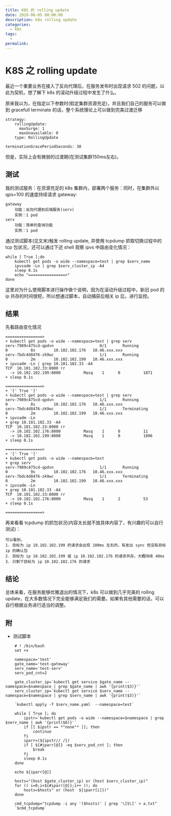 ```yaml
---
title: K8S 的 rolling update
date: 2020-06-05 00:00:00
description: k8s rolling update
categories: 
  - k8s
tags: 
  - 
permalink:
---
```


# K8S 之 rolling update
最近一个重要业务在接入了反向代理后，在服务发布时出现请求 502 的问题，以此为契机，想了解下 k8s 的滚动升级过程中发生了什么。

原来我以为，在指定以下参数时(假定集群资源充足)，并且我们自己的服务可以做到 gracefull terminate 的话，整个系统理论上可以做到完美过渡迁移
```
strategy:
    rollingUpdate:
      maxSurge: 1
      maxUnavailable: 0
    type: RollingUpdate

terminationGracePeriodSeconds: 30
```
但是，实际上会有微弱的过渡期(在测试集群150ms左右)。

## 测试
我的测试服务：在资源充足的 k8s 集群内，部署两个服务：同时，在集群外以 qps=100 的速度持续请求 gateway:
```
gateway
    功能：反向代理到后端服务(serv)
    实例：1 pod
serv
    功能：简单的查询功能
    实例：1 pod
```

通过测试脚本(见文末)触发 rolling update, 并使用 tcpdump 抓取切换过程中的 tcp 包状况，还可以通过下述 shell 观察 ipvs 中路由变化情况：
```
while [ True ];do
    kubectl get pods -o wide --namespace=test | grep $serv_name
    ipvsadm -Ln | grep $serv_cluster_ip -A4
    sleep 0.1s
    echo "================>"
done
```

这里对为什么使用脚本进行操作做个说明，因为在滚动升级过程中，新旧 pod 的 ip 共存的时间很短，所以想通过脚本，自动捕获后相关 ip 后，进行监控。

## 结果
先看路由变化情况
```
================>
+ kubectl get pods -o wide --namespace=test | grep serv
serv-7989c475cd-qpdvn                    0/1       Running            0          8s        10.102.102.176   10.46.xxx.xxx
serv-7bdc4d8476-zk9wc                    1/1       Running            0          2m        10.102.102.199   10.46.xxx.xxx
+ ipvsadm -Ln | grep 10.101.102.33 -A4
TCP  10.101.102.33:8000 rr
  -> 10.102.102.199:8000          Masq    1      0          1871
+ sleep 0.1s

================>
+ '[' True ']'
+ kubectl get pods -o wide --namespace=test | grep serv
serv-7989c475cd-qpdvn                    1/1       Running            0          8s        10.102.102.176   10.46.xxx.xxx
serv-7bdc4d8476-zk9wc                    1/1       Terminating        0          2m        10.102.102.199   10.46.xxx.xxx
+ ipvsadm -Ln
+ grep 10.101.102.33 -A4
TCP  10.101.102.33:8000 rr
  -> 10.102.102.176:8000          Masq    1      0          11
  -> 10.102.102.199:8000          Masq    1      0          1896
+ sleep 0.1s

================>
+ '[' True ']'
+ kubectl get pods -o wide --namespace=test
+ grep serv
serv-7989c475cd-qpdvn                    1/1       Running            0          9s        10.102.102.176   10.46.xxx.xxx
serv-7bdc4d8476-zk9wc                    1/1       Terminating        0          2m        10.102.102.199   10.46.xxx.xxx
+ ipvsadm -Ln
+ grep 10.101.102.33 -A4
TCP  10.101.102.33:8000 rr
  -> 10.102.102.176:8000          Masq    1      2          53
+ sleep 0.1s

================>
```

再来看看 tcpdump 的抓包状况(内容太长就不放具体内容了，有兴趣的可以自行测试)：
```
可以看到，
1. 目标为 ip 10.102.102.199 的请求会出现 100ms 左右的，有发出 sync 但没有目标 ip 的确认包
2. 目标为 ip 10.102.102.199 或 ip 10.102.102.176 的请求共存，大概持续 40ms
3. 只剩下目标为 ip 10.102.102.176 的请求
```

## 结论
总体来看，在服务能够优雅退出的情况下，k8s 可以做到几乎完美的 rolling update，在大多数情况下完全能够满足我们的需要。如果有其他需要的话，可以自行根据业务进行适当的调整。

## 附
- 测试脚本
```
    # ! /bin/bash
    set +x

    namespace='test'
    gate_name='test-gateway'
    serv_name='test-serv'
    serv_pod_cnt=2

    gate_cluster_ip=`kubectl get service $gate_name --namespace=$namespace | grep $gate_name | awk '{print($3)}'`
    serv_cluster_ip=`kubectl get service $serv_name --namespace=$namespace | grep $serv_name | awk '{print($3)}'`

    `kubectl apply -f $serv_name.yaml  --namespace=test`

    while [ True ]; do
        ipstr=`kubectl get pods -o wide --namespace=$namespace | grep $serv_name | awk '{print($6)}'`
        if [[ $ipstr == *"none"* ]]; then 
            continue
        fi
        iparr=(${ipstr// /})
        if [ ${#iparr[@]} -eq $serv_pod_cnt ]; then
            break
        fi 
        sleep 0.1s
    done

    echo ${iparr[@]}

    hosts="(host $gate_cluster_ip) or (host $serv_cluster_ip)"
    for (( i=0;i<${#iparr[@]};i++ )); do 
        hosts=$hosts" or (host  ${iparr[i]})"
    done

    cmd_tcpdump="tcpdump -i any '($hosts)' | grep '\[S\]' > a.txt"
    `$cmd_tcpdump`

```